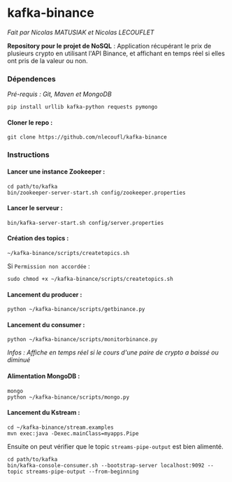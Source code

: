 # kafka-binance
*Fait par Nicolas MATUSIAK et Nicolas LECOUFLET*

**Repository pour le projet de NoSQL** : Application récupérant le prix de plusieurs crypto en utilisant l'API Binance, et affichant en temps réel si elles ont pris de la valeur ou non.


### Dépendences 
*Pré-requis : Git, Maven et MongoDB*

    pip install urllib kafka-python requests pymongo
    
#### Cloner le repo :
    git clone https://github.com/nlecoufl/kafka-binance

### Instructions
    
#### Lancer une instance Zookeeper :
    cd path/to/kafka
    bin/zookeeper-server-start.sh config/zookeeper.properties
      
#### Lancer le serveur :
    bin/kafka-server-start.sh config/server.properties
    
#### Création des topics : 
    ~/kafka-binance/scripts/createtopics.sh

Si `Permission non accordée` : 
    
    sudo chmod +x ~/kafka-binance/scripts/createtopics.sh
    
#### Lancement du producer :
    python ~/kafka-binance/scripts/getbinance.py

#### Lancement du consumer : 
    python ~/kafka-binance/scripts/monitorbinance.py
*Infos : Affiche en temps réel si le cours d'une paire de crypto a baissé ou diminué*

#### Alimentation MongoDB :
    mongo
    python ~/kafka-binance/scripts/mongo.py

#### Lancement du Kstream :
    cd ~/kafka-binance/stream.examples
    mvn exec:java -Dexec.mainClass=myapps.Pipe
Ensuite on peut vérifier que le topic `streams-pipe-output` est bien alimenté.

    cd path/to/kafka
    bin/kafka-console-consumer.sh --bootstrap-server localhost:9092 --topic streams-pipe-output --from-beginning

    
